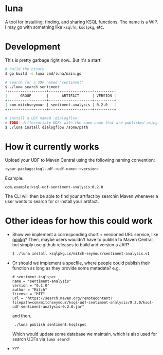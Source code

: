 # luna
A tool for installing, finding, and sharing KSQL functions. The name is a WIP. I may go with something like `ksqlfn`,
`ksqlpkg`, etc.

# Development
This is pretty garbage right now.. But it's a start!
```bash
# build the binary
$ go build -o luna cmd/luna/main.go

# search for a UDF named 'sentiment'
$ ./luna search sentiment
+------------------+--------------------+---------+
|      GROUP       |      ARTIFACT      | VERSION |
+------------------+--------------------+---------+
| com.mitchseymour | sentiment-analysis | 0.2.0   |
+------------------+--------------------+---------+

# install a UDF named 'dialogflow'. 
# TODO: differentiate UDFs with the same name that are published using different group names
$ ./luna install dialogflow /some/path
```

# How it currently works
Upload your UDF to Maven Central using the following naming convention:

```bash
<your-package:ksql-udf-<udf-name>:<version>
```

Example:

```
com.example:ksql-udf-sentiment-analysis:0.2.0
```

The CLI will then be able to find your artifact by searchin Maven whenever a user wants to search for or install your artifact.


# Other ideas for how this could work
- Show we implement a corresponding short + versioned URL service, like [gopkg](http://labix.org/gopkg.in)? Then, maybe users wouldn't have to publish to Maven Central, but simply use github releases to build and version a JAR?
    ```bash
    $ ./luna install ksqlpkg.in/mitch-seymour/sentiment-analysis.v1
    ```
- Or should we implement a specfile, where people could publish their function as long as they provide some metadata? e.g.
  ```
  # sentiment.ksqlspec
  name = "sentiment-analysis"
  version = "0.1.0"
  author = "Mitch"
  license = "MIT"
  url = "https://search.maven.org/remotecontent?filepath=com/mitchseymour/ksql-udf-sentiment-analysis/0.2.0/ksql-udf-sentiment-analysis-0.2.0.jar"
  ```
  
  and then..
  ```bash
   ./luna publish sentiment.ksqlspec
   ```
   
   Which would update some database we maintain, which is also used for search UDFs via `luna search`
 - ???

